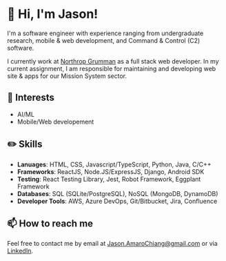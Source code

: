 # 👋 Hi, I'm Jason!

I'm a software engineer with experience ranging from undergraduate research, mobile & web development, and Command & Control (C2) software.

I currently work at [Northrop Grumman](https://www.northropgrumman.com/) as a full stack web developer. In my current assignment, I am responsible for 
maintaining and developing web site & apps for our Mission System sector.

## 👀 Interests
- AI/ML
- Mobile/Web developement

## ✏️ Skills
- <b>Lanuages</b>: HTML, CSS, Javascript/TypeScript, Python, Java, C/C++
- <b>Frameworks</b>: ReactJS, Node.JS/ExpressJS, Django, Android SDK
- <b>Testing</b>: React Testing Library, Jest, Robot Framework, Eggplant Framework
- <b>Databases</b>: SQL (SQLite/PostgreSQL), NoSQL (MongoDB, DynamoDB)
- <b>Developer Tools</b>: AWS, Azure DevOps, Git/Bitbucket, Jira, Confluence

## 📫 How to reach me
Feel free to contact me by email at Jason.AmaroChiang@gmail.com or via [LinkedIn](linkedin.com/in/jason-amaro-ba1604194).
